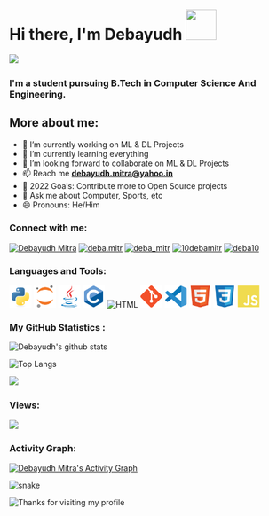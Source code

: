 <h1 align="left">Hi there, I'm Debayudh <img src="https://github.com/mitul3737/mitul3737/blob/main/Wave.gif" height="55px" width="55px"> </h1>

<p align="left">
    <img src="https://github.com/debamitr1012/debamitr1012/blob/main/gitartwork.svg" />
</p>  

### I'm a student pursuing B.Tech in Computer Science And Engineering.

## More about me:

- 🔭 I’m currently working on ML & DL Projects
- 🌱 I’m currently learning everything
- 👯 I’m looking forward to collaborate on ML & DL Projects
- 📫 Reach me **debayudh.mitra@yahoo.in**
- 🥅 2022 Goals: Contribute more to Open Source projects
- 💬 Ask me about Computer, Sports, etc
- 😄 Pronouns: He/Him

<h3 align="left">Connect with me:</h3>
<p align="left">
<a href="https://www.linkedin.com/in/debayudh-mitra-83b72b207/" target="blank"><img align="center" src="https://raw.githubusercontent.com/rahuldkjain/github-profile-readme-generator/master/src/images/icons/Social/linked-in-alt.svg" alt="Debayudh Mitra" height="30" width="40" /></a>
<a href="https://www.facebook.com/deba.mitr/" target="blank"><img align="center" src="https://raw.githubusercontent.com/rahuldkjain/github-profile-readme-generator/master/src/images/icons/Social/facebook.svg" alt="deba.mitr" height="30" width="40" /></a>
<a href="https://www.instagram.com/deba_mitr/" target="blank"><img align="center" src="https://raw.githubusercontent.com/rahuldkjain/github-profile-readme-generator/master/src/images/icons/Social/instagram.svg" alt="deba_mitr" height="30" width="40" /></a>
<a href="https://twitter.com/10debamitr" target="blank"><img align="center" src="https://raw.githubusercontent.com/rahuldkjain/github-profile-readme-generator/master/src/images/icons/Social/twitter.svg" alt="10debamitr" height="30" width="40" /></a>
<a href="https://leetcode.com/deba10/" target="blank"><img align="center" src="https://upload.wikimedia.org/wikipedia/commons/thumb/a/ab/LeetCode_logo_white_no_text.svg/1200px-LeetCode_logo_white_no_text.svg.png" alt="deba10" height="30" width="40" /></a>
</p>

<h3 align="left">Languages and Tools:</h3>
<p align="left">
<img src="https://raw.githubusercontent.com/devicons/devicon/master/icons/python/python-original.svg" alt="HTML" width="40px"/>
<img src="https://raw.githubusercontent.com/devicons/devicon/master/icons/jupyter/jupyter-original.svg" alt="HTML" width="40px"/>
<img src="https://raw.githubusercontent.com/devicons/devicon/master/icons/java/java-original.svg" alt="HTML" width="40px"/>
<img src="https://raw.githubusercontent.com/devicons/devicon/master/icons/c/c-original.svg" alt="HTML" width="40px"/>
<img src="https://raw.githubusercontent.com/jmnote/z-icons/master/svg/cpp.svg" alt="HTML" width="40px"/>
<img src="https://raw.githubusercontent.com/devicons/devicon/master/icons/git/git-original.svg" alt="HTML" width="40px"/>
<img src="https://raw.githubusercontent.com/devicons/devicon/master/icons/vscode/vscode-original.svg" alt="HTML" width="40px"/>
<img src="https://raw.githubusercontent.com/devicons/devicon/master/icons/html5/html5-original.svg" alt="HTML" width="40px"/>
<img src="https://raw.githubusercontent.com/devicons/devicon/master/icons/css3/css3-original.svg" alt="HTML" width="40px"/>
<img src="https://raw.githubusercontent.com/devicons/devicon/master/icons/javascript/javascript-plain.svg" alt="HTML" width="40px"/>
</p>

<h3 align="left">My GitHub Statistics :</h3>
<p align="left">

![Debayudh's github stats](https://github-readme-stats.vercel.app/api?username=debamitr1012&count_private=true&show_icons=True)

![Top Langs](https://github-readme-stats.vercel.app/api/top-langs/?username=debamitr1012&exclude_repo=dotfiles)
</p>

![](https://github-readme-streak-stats.herokuapp.com/?user=debamitr1012&theme=light)

<h3 align="left">Views:</h3>
<a href="https://github.com/debamitr1012/github-profile-views-counter">
    <img src="https://komarev.com/ghpvc/?username=debamitr1012">
</a>

<h3 align="left">Activity Graph:</h3>
<a href="https://github.com/debamitr1012/github-readme-activity-graph"><img alt="Debayudh Mitra's Activity Graph" src="https://activity-graph.herokuapp.com/graph?username=debamitr1012&bg_color=FFFFFF&color=2732e9&line=2732e9&point=f73030&hide_border=true" /></a>

<p align="left">
  <img src="https://github.com/debamitr1012/debamitr1012/raw/output/github-contribution-grid-snake.svg" alt="snake"></left>
</p>

<img height="120" alt="Thanks for visiting my profile" width="100%" src="https://github.com/dibyendu415/dibyendu415/blob/master/marquee.svg" />
